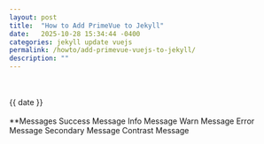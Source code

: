 ```yaml
---
layout: post
title:  "How to Add PrimeVue to Jekyll"
date:   2025-10-28 15:34:44 -0400
categories: jekyll update vuejs
permalink: /howto/add-primevue-vuejs-to-jekyll/
description: ""
---
```



<!-- {% raw %} -->
  
 <link rel="stylesheet" href="https://unpkg.com/primeicons/primeicons.css" />
 <link rel="stylesheet" href="https://unpkg.com/primeflex@3/primeflex.min.css" />


<script src="https://unpkg.com/vue@3/dist/vue.global.prod.js"></script>
<script src="https://unpkg.com/primevue/umd/primevue.min.js"></script>
<script src="https://unpkg.com/@primevue/themes/umd/aura.min.js"></script>

<div id="app">
  <p-datepicker inline v-model="date"></p-datepicker>
  <br /><br />
  {{ date }}
  <br/><br/>
  **Messages
    <Message severity="success">Success Message</Message>
    <Message severity="info">Info Message</Message>
    <Message severity="warn">Warn Message</Message>
    <Message severity="error">Error Message</Message>
    <Message severity="secondary">Secondary Message</Message>
    <Message severity="contrast">Contrast Message</Message>
    <br/><br/>


  <Galleria v-model:activeIndex="activeIndex" v-model:visible="displayCustom" v-bind:value="images" v-bind:responsiveOptions="responsiveOptions" v-bind:numVisible="7" containerStyle="max-width: 850px" v-bind:circular="true" v-bind:fullScreen="true" v-bind:showItemNavigators="true" v-bind:showThumbnails="false">
    <template v-slot:item="slotProps">
        <img v-bind:src="slotProps.item.itemImageSrc" v-bind:alt="slotProps.item.alt" style="display: block; max-height: 350px" />
    </template>
    <template v-slot:thumbnail="slotProps">
        <img v-bind:src="slotProps.item.itemImageSrc" v-bind:alt="slotProps.item.alt" style="display: block; max-height: 64px" />
    </template>
  </Galleria>

</div>

<script>
  const { createApp, ref } = Vue;
  const app = createApp({
    setup() {
        const date = ref();
        
   // Image data array simulating a photo service      
    const images = ref([
    { 
        itemImageSrc: '/assets/stock/pexels-ethan-brooke-1123775-2128042.jpg', 
        thumbnailImageSrc: '/assets/co-ico-48.png', 
        alt: 'Street' 
    },
    { 
        itemImageSrc: '/assets/stock/pexels-joshsorenson-1054397.jpg', 
        thumbnailImageSrc: '/assets/co-ico-48.png', 
        alt: 'server cables' 
    },
    { 
        itemImageSrc: '/assets/stock/pexels-markusspiske-1089438.jpg', 
        thumbnailImageSrc: '/assets/co-ico-48.png', 
        alt: 'matrix' 
    },
    { 
        itemImageSrc: '/assets/stock/pexels-pixabay-60504.jpg', 
        thumbnailImageSrc: '/assets/co-ico-48.png', 
        alt: 'security pointer' 
    }
]);
      
      const position = ref('bottom');
      const positionOptions = ref([
          { label: 'Bottom', value: 'bottom' },
          { label: 'Top', value: 'top' },
          { label: 'Left', value: 'left' },
          { label: 'Right', value: 'right' }
      ]);
      const responsiveOptions = ref([
          { breakpoint: '1300px', numVisible: 4 },
          { breakpoint: '575px', numVisible: 1 }
      ]);
      // Simulate fetching data on mount
    //   onMounted(() => {
    //       // You can replace this with actual API fetching if needed
    //   });


      return {
        date,
        images,
        position,
        positionOptions,
        responsiveOptions
      };
    },
  });
  app.use(PrimeVue.Config, {
    theme: {
        preset: PrimeVue.Themes.Aura
    }
  });
  app.component('p-datepicker', PrimeVue.DatePicker);
  app.component('Message', PrimeVue.Message);
  app.component('RadioButton', PrimeVue.RadioButton)
  app.component('Galleria', PrimeVue.Galleria)
  app.mount('#app');
</script>



<!-- {% endraw %} -->